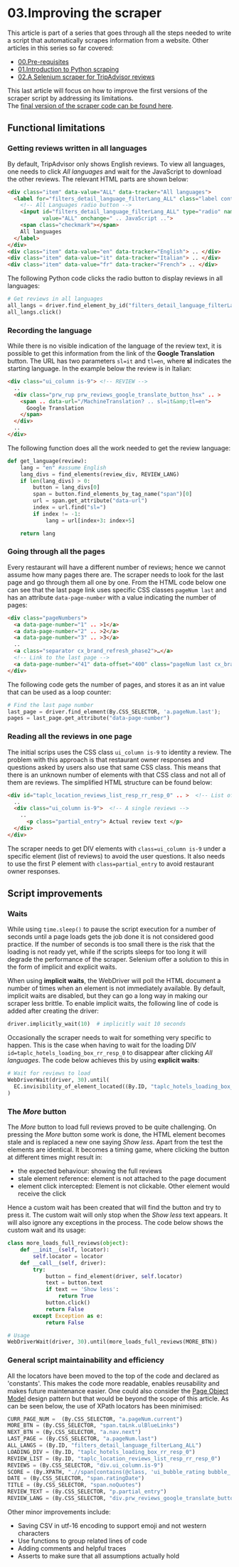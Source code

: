# 03.Improving the scraper

This article is part of a series that goes through all the steps needed to write a script that automatically scrapes information from a website. Other articles in this series so far covered:

*  [00.Pre-requisites](00.Pre-requisites.md)
*  [01.Introduction to Python scraping](01.PythonScraping.md)
*  [02.A Selenium scraper for TripAdvisor reviews](02.ScrapingTripAdvisor.md)

This last article will focus on how to improve the first versions of the scraper script by addressing its limitations.  
The [final version of the scraper code can be found here](code/scraper.py).

## Functional limitations

### Getting reviews written in all languages
By default, TripAdvisor only shows English reviews. To view all languages, one needs to click _All languages_ and wait for the JavaScript to download the other reviews. The relevant HTML parts are shown below:

```html
<div class="item" data-value="ALL" data-tracker="All languages">
  <label for="filters_detail_language_filterLang_ALL" class="label container cx_brand_refresh_phase2">
    <!-- All Languages radio button -->
    <input id="filters_detail_language_filterLang_ALL" type="radio" name="filters_detail_language_filterLang_0" 
           value="ALL" onchange=" .. JavaScript ..">
    <span class="checkmark"></span>
    All languages
  </label>
</div>
<div class="item" data-value="en" data-tracker="English"> .. </div>
<div class="item" data-value="it" data-tracker="Italian"> .. </div>
<div class="item" data-value="fr" data-tracker="French"> .. </div>
```

The following Python code clicks the radio button to display reviews in all languages:

```python
# Get reviews in all languages
all_langs = driver.find_element_by_id("filters_detail_language_filterLang_ALL")
all_langs.click()
```
### Recording the language
While there is no visible indication of the language of the review text, it is possible to get this information from the link of the **Google Translation** button. The URL has two parameters ```sl=it``` and ```tl=en```, where **sl** indicates the starting language. In the example below the review is in Italian:

```html
<div class="ui_column is-9"> <!-- REVIEW -->
  ..
  <div class="prw_rup prw_reviews_google_translate_button_hsx" .. >
    <span .. data-url="/MachineTranslation? .. sl=it&amp;tl=en">
      Google Translation
    </span>
  </div>
  ..
</div>
```

The following function does all the work needed to get the review language:

```python
def get_language(review):
	lang = "en" #assume English
	lang_divs = find_elements(review_div, REVIEW_LANG)
	if len(lang_divs) > 0:
		button = lang_divs[0]
		span = button.find_elements_by_tag_name("span")[0]
		url = span.get_attribute("data-url")
		index = url.find("sl=")
		if index != -1:
			lang = url[index+3: index+5]

	return lang
```

### Going through all the pages
Every restaurant will have a different number of reviews; hence we cannot assume how many pages there are. The scraper needs to look for the last page and go through them all one by one. From the HTML code below one can see that the last page link uses specific CSS classes ```pageNum last``` and has an attribute ```data-page-number``` with a value indicating the number of pages:

```html
<div class="pageNumbers">
  <a data-page-number="1" .. >1</a>
  <a data-page-number="2" .. >2</a>
  <a data-page-number="3" .. >3</a>
  ..
  <a class="separator cx_brand_refresh_phase2">…</a>
  <!-- Link to the last page -->
  <a data-page-number="41" data-offset="400" class="pageNum last cx_brand_refresh_phase2" .. >41</a>
</div>
```

The following code gets the number of pages, and stores it as an int value that can be used as a loop counter:

```python
# Find the last page number
last_page = driver.find_element(By.CSS_SELECTOR, 'a.pageNum.last');
pages = last_page.get_attribute("data-page-number")
```

### Reading all the reviews in one page

The initial scrips uses the CSS class ```ui_column is-9``` to identity a review. The problem with this approach is that restaurant owner responses and questions asked by users also use that same CSS class. This means that there is an unknown number of elements with that CSS class and not all of them are reviews. The simplified HTML structure can be found below:

```html
<div id="taplc_location_reviews_list_resp_rr_resp_0" .. >  <!-- List of reviews -->
  .. 
  <div class="ui_column is-9">  <!-- A single reviews -->
    ..
      <p class="partial_entry"> Actual review text </p>
  </div>
</div>
```

The scraper needs to get DIV elements with ```class=ui_column is-9``` under a specific element (list of reviews) to avoid the user questions. It also needs to use the first P element with ```class=partial_entry``` to avoid restaurant owner responses.
## Script improvements

### Waits
While using ```time.sleep()``` to pause the script execution for a number of seconds until a page loads gets the job done it is not considered good practice. If the number of seconds is too small there is the risk that the loading is not ready yet, while if the scripts sleeps for too long it will degrade the performance of the scraper. Selenium offer a solution to this in the form of implicit and explicit waits.

When using **implicit waits**, the WebDriver will poll the HTML document a number of times when an element is not immediately available. By default, implicit waits are disabled, but they can go a long way in making our scraper less brittle. To enable implicit waits, the following line of code is added after creating the driver:

```python
driver.implicitly_wait(10)  # implicitly wait 10 seconds
```

Occasionally the scraper needs to wait for something very specific to happen. This is the case when having to wait for the loading DIV ```id=taplc_hotels_loading_box_rr_resp_0``` to disappear after clicking _All languages_. The code below achieves this by using **explicit waits**:

```python
# Wait for reviews to load
WebDriverWait(driver, 30).until(
  EC.invisibility_of_element_located((By.ID, "taplc_hotels_loading_box_rr_resp_0"))
)
```

### The _More_ button

The _More_ button to load full reviews proved to be quite challenging. On pressing the _More_ button some work is done, the HTML element becomes stale and is replaced a new one saying _Show less_. Apart from the test the elements are identical. It becomes a timing game, where clicking the button at different times might result in:

* the expected behaviour: showing the full reviews
* stale element reference: element is not attached to the page document
* element click intercepted: Element is not clickable. Other element would receive the click

Hence a custom wait has been created that will find the button and try to press it. The custom wait will only stop when the _Show less_ text appears. It will also ignore any exceptions in the process. The code below shows the custom wait and its usage:

``` python
class more_loads_full_reviews(object):
    def __init__(self, locator):
        self.locator = locator
    def __call__(self, driver):
        try:
            button = find_element(driver, self.locator)
            text = button.text
            if text == 'Show less':
                return True
            button.click()
            return False
        except Exception as e:
            return False

# Usage
WebDriverWait(driver, 30).until(more_loads_full_reviews(MORE_BTN))
```

### General script maintainability and efficiency

All the locators have been moved to the top of the code and declared as 'constants'. This makes the code more readable, enables reusability and makes future maintenance easier. One could also consider the [Page Object Model](https://selenium-python.readthedocs.io/page-objects.html) design pattern but that would be beyond the scope of this article. As can be seen below, the use of XPath locators has been minimised:

```python
CURR_PAGE_NUM =  (By.CSS_SELECTOR, "a.pageNum.current")
MORE_BTN = (By.CSS_SELECTOR, "span.taLnk.ulBlueLinks")
NEXT_BTN = (By.CSS_SELECTOR, "a.nav.next")
LAST_PAGE = (By.CSS_SELECTOR, "a.pageNum.last")
ALL_LANGS = (By.ID, "filters_detail_language_filterLang_ALL")
LOADING_DIV = (By.ID, "taplc_hotels_loading_box_rr_resp_0")
REVIEW_LIST = (By.ID, "taplc_location_reviews_list_resp_rr_resp_0")
REVIEWS = (By.CSS_SELECTOR, "div.ui_column.is-9")
SCORE = (By.XPATH, ".//span[contains(@class, 'ui_bubble_rating bubble_')]")
DATE = (By.CSS_SELECTOR, "span.ratingDate")
TITLE = (By.CSS_SELECTOR, "span.noQuotes")
REVIEW_TEXT = (By.CSS_SELECTOR, "p.partial_entry")
REVIEW_LANG = (By.CSS_SELECTOR, "div.prw_reviews_google_translate_button_hsx")
```

Other minor improvements include:

* Saving CSV in utf-16 encoding to support emoji and not western characters
* Use functions to group related lines of code
* Adding comments and helpful traces
* Asserts to make sure that all assumptions actually hold